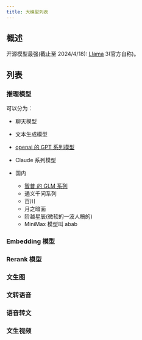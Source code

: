 ```yaml
---
title: 大模型列表
---
```


## 概述
开源模型最强(截止至 2024/4/18): [Llama](../l/llama.md) 3(官方自称)。

## 列表
### 推理模型
可以分为：
* 聊天模型
* 文本生成模型

* [openai 的 GPT 系列模型](../o/openai-gpt.md)
* Claude 系列模型
* 国内
  * [智普 的 GLM 系列](../g/glm.md)
  * 通义千问系列
  * 百川
  * 月之暗面
  * 阶越星辰(微软的一波人稿的)
  * MiniMax  模型叫 abab


### Embedding 模型
### Rerank 模型


### 文生图

### 文转语音

### 语音转文

### 文生视频

